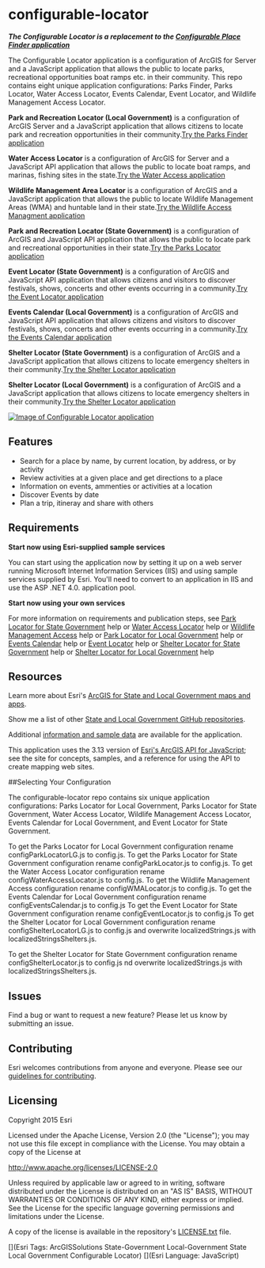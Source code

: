 configurable-locator
====================
***The Configurable Locator is a replacement to the [Configurable Place Finder application](https://github.com/Esri/configurable-place-finder)***

The Configurable Locator application is a configuration of ArcGIS for Server and a JavaScript application that allows the public to locate parks, recreational opportunities boat ramps etc. in their community. This repo contains eight unique application configurations: Parks Finder, Parks Locator, Water Access Locator, Events Calendar, Event Locator, and Wildlife Management Access Locator.

**Park and Recreation Locator (Local Government)** is a configuration of ArcGIS Server and a JavaScript application that allows citizens to locate park and recreation opportunities in their community.[Try the Parks Finder application](http://links.esri.com/localgovernment/tryit/ParkLocator/)

**Water Access Locator** is a configuration of ArcGIS for Server and a JavaScript API application that allows the public to locate boat ramps, and marinas, fishing sites in the state.[Try the Water Access application](http://tryitlive.arcgis.com/WaterAccessLocator/)

**Wildlife Management Area Locator** is a configuration of ArcGIS and a JavaScript application that allows the public to locate Wildlife Management Areas (WMA) and huntable land in their state.[Try the Wildlife Access Managment application](http://tryitlive.arcgis.com/WMALocator/)

**Park and Recreation Locator (State Government)** is a configuration of ArcGIS and JavaScript API application that allows the public to locate park and recreational opportunities in their state.[Try the Parks Locator application](http://tryitlive.arcgis.com/ParkandRecLocator/)

**Event Locator (State Government)** is a configuration of ArcGIS and JavaScript API application that allows citizens and visitors to discover festivals, shows, concerts and other events occurring in a community.[Try the Event Locator application](http://links.esri.com/stategovernment/tryit/EventLocator/)

**Events Calendar (Local Government)** is a configuration of ArcGIS and JavaScript API application that allows citizens and visitors to discover festivals, shows, concerts and other events occurring in a community.[Try the Events Calendar application](http://links.esri.com/localgovernment/tryit/EventsCalendar/)

**Shelter Locator (State Government)** is a configuration of ArcGIS and a JavaScript application that allows citizens to locate emergency shelters in their community.[Try the Shelter Locator application](http://links.esri.com/localgovernment/tryit/ShelterLocator/)

**Shelter Locator (Local Government)** is a configuration of ArcGIS and a JavaScript application that allows citizens to locate emergency shelters in their community.[Try the Shelter Locator application](http://links.esri.com/stategovernment/tryit/ShelterLocator/)

[![Image of Configurable Locator application](configurable-locator.png "Configurable Locator application")](http://links.esri.com/stategovernment/tryit/ParkandRecLocator/)

## Features

* Search for a place by name, by current location, by address, or by activity
* Review activities at a given place and get directions to a place
* Information on events, ammenties or activities at a location
* Discover Events by date
* Plan a trip, itineray and share with others 

## Requirements

**Start now using Esri-supplied sample services**

You can start using the application now by setting it up on a web server running Microsoft Internet Information Services (IIS) and using sample services supplied by Esri.
You'll need to convert to an application in IIS and use the ASP .NET 4.0. application pool.

**Start now using your own services**

For more information on requirements and publication steps, see [Park Locator for State Government](http://links.esri.com/stategovernment/help/ParkandRecLocator) help or [Water Access Locator](http://links.esri.com/stategovernment/help/WaterAccessLocator) help or [Wildlife Management Access](http://links.esri.com/stategovernment/help/WMALocator) help or [Park Locator for Local Government](http://links.esri.com/localgovernment/help/ParkLocator/) help or [Events Calendar](http://links.esri.com/localgovernment/help/EventsCalendar/) help or [Event Locator](http://links.esri.com/stategovernment/help/EventLocator) help or [Shelter Locator for State Government](http://links.esri.com/stategovernment/help/ShelterLocator/) help or [Shelter Locator for Local Government](http://links.esri.com/localgovernment/help/ShelterLocator/) help

## Resources

Learn more about Esri's [ArcGIS for State and Local Government maps and apps](http://solutions.arcgis.com).

Show me a list of other [State and Local Government GitHub repositories](http://esri.github.io/#Government).

Additional [information and sample data](http://links.esri.com/stategovernment/help/ParkandRecLocator)
are available for the application.

This application uses the 3.13 version of
[Esri's ArcGIS API for JavaScript](http://help.arcgis.com/en/webapi/javascript/arcgis/);
see the site for concepts, samples, and a reference for using the API to create mapping web sites.

##Selecting Your Configuration

The configurable-locator repo contains six unique application configurations: Parks Locator for Local Government, Parks Locator for State Government, Water Access Locator, Wildlife Management Access Locator, Events Calendar for Local Government, and Event Locator for State Government. 

To get the Parks Locator for Local Government configuration rename configParkLocatorLG.js to config.js. 
To get the Parks Locator for State Government configuration rename configParkLocator.js to config.js. 
To get the Water Access Locator configuration rename configWaterAccessLocator.js to config.js. 
To get the Wildlife Management Access configuration rename configWMALocator.js to config.js.
To get the Events Calendar for Local Government configuration rename configEventsCalendar.js to config.js
To get the Event Locator for State Government configuration rename configEventLocator.js to config.js
To get the Shelter Locator for Local Government configuration rename configShelterLocatorLG.js to config.js and overwrite localizedStrings.js with localizedStringsShelters.js. 

To get the Shelter Locator for State Government configuration rename configShelterLocator.js to config.js nd overwrite localizedStrings.js with localizedStringsShelters.js. 

## Issues

Find a bug or want to request a new feature?  Please let us know by submitting an issue.

## Contributing

Esri welcomes contributions from anyone and everyone.
Please see our [guidelines for contributing](https://github.com/esri/contributing).

## Licensing

Copyright 2015 Esri

Licensed under the Apache License, Version 2.0 (the "License");
you may not use this file except in compliance with the License.
You may obtain a copy of the License at

   http://www.apache.org/licenses/LICENSE-2.0

Unless required by applicable law or agreed to in writing, software
distributed under the License is distributed on an "AS IS" BASIS,
WITHOUT WARRANTIES OR CONDITIONS OF ANY KIND, either express or implied.
See the License for the specific language governing permissions and
limitations under the License.

A copy of the license is available in the repository's
[LICENSE.txt](LICENSE.txt) file.

[](Esri Tags: ArcGISSolutions State-Government Local-Government State Local Government Configurable Locator)
[](Esri Language: JavaScript)

